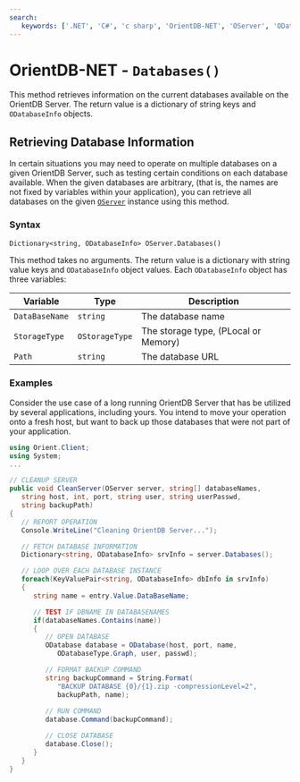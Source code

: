 ```yaml
---
search:
   keywords: ['.NET', 'C#', 'c sharp', 'OrientDB-NET', 'OServer', 'ODatabaseInfo']
---
```


# OrientDB-NET - `Databases()`

This method retrieves information on the current databases available on the OrientDB Server.  The return value is a dictionary of string keys and `ODatabaseInfo` objects.

## Retrieving Database Information

In certain situations you may need to operate on multiple databases on a given OrientDB Server, such as testing certain conditions on each database available.  When the given databases are arbitrary, (that is, the names are not fixed by variables within your application), you can retrieve all databases on the given [`OServer`](NET-Server.md) instance using this method. 

### Syntax

```
Dictionary<string, ODatabaseInfo> OServer.Databases()
```

This method takes no arguments.  The return value is a dictionary with string value keys and `ODatabaseInfo` object values.  Each `ODatabaseInfo` object has three variables:

| Variable | Type |Description |
|---|---|---|
| `DataBaseName` | `string` | The database name |
| `StorageType` | `OStorageType` | The storage type, (PLocal or Memory) |
| `Path` | `string` | The database URL |



### Examples

Consider the use case of a long running OrientDB Server that has be utilized by several applications, including yours.  You intend to move your operation onto a fresh host, but want to back up those databases that were not part of your application.

```csharp
using Orient.Client;
using System;
...

// CLEANUP SERVER
public void CleanServer(OServer server, string[] databaseNames, 
   string host, int, port, string user, string userPasswd, 
   string backupPath)
{
   // REPORT OPERATION
   Console.WriteLine("Cleaning OrientDB Server...");

   // FETCH DATABASE INFORMATION
   Dictionary<string, ODatabaseInfo> srvInfo = server.Databases();

   // LOOP OVER EACH DATABASE INSTANCE
   foreach(KeyValuePair<string, ODatabaseInfo> dbInfo in srvInfo)
   {
      string name = entry.Value.DataBaseName;

      // TEST IF DBNAME IN DATABASENAMES
      if(databaseNames.Contains(name))
      {
         // OPEN DATABASE
         ODatabase database = ODatabase(host, port, name,
            ODatabaseType.Graph, user, passwd);

         // FORMAT BACKUP COMMAND 
         string backupCommand = String.Format(
            "BACKUP DATABASE {0}/{1}.zip -compressionLevel=2",
            backupPath, name);
 
         // RUN COMMAND
         database.Command(backupCommand);

         // CLOSE DATABASE
         database.Close();
      }
   }
}
```
